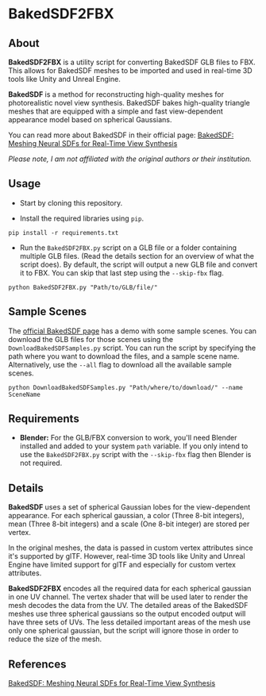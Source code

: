 # BakedSDF2FBX

## About
**BakedSDF2FBX** is a utility script for converting BakedSDF GLB files to FBX. This allows for BakedSDF meshes to be imported and used in real-time 3D tools like Unity and Unreal Engine. 


**BakedSDF** is a method for reconstructing high-quality meshes for photorealistic novel view synthesis. BakedSDF bakes high-quality triangle meshes that are equipped with a simple and fast view-dependent appearance model based on spherical Gaussians. 

You can read more about BakedSDF in their official page: [BakedSDF: Meshing Neural SDFs for Real-Time View Synthesis](https://bakedsdf.github.io/)

*Please note, I am not affiliated with the original authors or their institution.*

## Usage

* Start by cloning this repository.

* Install the required libraries using `pip`.

```
pip install -r requirements.txt
```

* Run the `BakedSDF2FBX.py` script on a GLB file or a folder containing multiple GLB files. (Read the details section for an overview of what the script does). By default, the script will output a new GLB file and convert it to FBX. You can skip that last step using the `--skip-fbx` flag. 

```
python BakedSDF2FBX.py "Path/to/GLB/file/"
```


## Sample Scenes
The [official BakedSDF page](https://bakedsdf.github.io/#demos) has a demo with some sample scenes. You can download the GLB files for those scenes using the `DownloadBakedSDFSamples.py` script. 
You can run the script by specifying the path where you want to download the files, and a sample scene name. Alternatively, use the `--all` flag to download all the available sample scenes.

```
python DownloadBakedSDFSamples.py "Path/where/to/download/" --name SceneName
```
## Requirements
* **Blender:** For the GLB/FBX conversion to work, you'll need Blender installed and added to your system `path` variable.
If you only intend to use the `BakedSDF2FBX.py` script with the `--skip-fbx` flag then Blender is not required.  


## Details

**BakedSDF** uses a set of spherical Gaussian lobes for the view-dependent appearance. For each spherical gaussian, a color (Three 8-bit integers), mean (Three 8-bit integers) and a scale (One 8-bit integer) are stored per vertex. 

In the original meshes, the data is passed in custom vertex attributes since it's supported by glTF. However, real-time 3D tools like Unity and Unreal Engine have limited support for glTF and especially for custom vertex attributes. 

**BakedSDF2FBX** encodes all the required data for each spherical gaussian in one UV channel. The vertex shader that will be used later to render the mesh decodes the data from the UV. The detailed areas of the BakedSDF meshes use three spherical gaussians so the output encoded output will have three sets of UVs. The less detailed important areas of the mesh use only one spherical gaussian, but the script will ignore those in order to reduce the size of the mesh.



## References
[BakedSDF: Meshing Neural SDFs for Real-Time View Synthesis](https://bakedsdf.github.io/)
